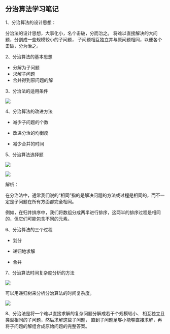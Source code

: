 ## 分治算法学习笔记

1、分治算法的设计思想：

分治法的设计思想，大事化小，名个击破，分而治之。
将难以直接解决的大问题，分割成一些规模较小的子问题，
子问题相互独立并与原问题相同，以便各个击破，分为治之。

2、分治算法的基本思想

- 分解为子问题
- 求解子问题
- 合并得到原问题的解

3、分治法的适用条件

![](https://image.gujiakai.top/i/2024/01/10/r3f1wz-0.webp)

4、分治算法的改进方法

- 减少子问题的个数

- 改进分治的均衡度

- 减少合并的时间

5、分治算法选择题

![](https://image.gujiakai.top/i/2024/01/10/rb432m-0.webp)

![](https://image.gujiakai.top/i/2024/01/10/rb9nfr-0.webp)

解析：

在分治法中，通常我们说的“相同”指的是解决问题的方法或过程是相同的，而不一定是子问题在所有方面都完全相同。

例如，在归并排序中，我们将数组分成两半进行排序，这两半的排序过程是相同的，但它们可能包含不同的元素。

6、分治算法的三个过程

- 划分

- 递归地求解

- 合并

7、分治算法时间复杂度分析的方法

![](https://cdn.sa.net/2024/01/13/TJgm7oVRiGC5S6a.webp)

可以用递归树来分析分治算法的时间复杂度。

![](https://cdn.sa.net/2024/01/13/Geh3SwI59ViRkfX.webp)

8、分治法是将一个难以直接求解的复杂问题分解成若干个规模较小、 相互独立且类型相同的子问题，然后求解这些子问题，
直到子问题足够小能够直接求解，再将子问题的解组合成原始问题的完整答案。

